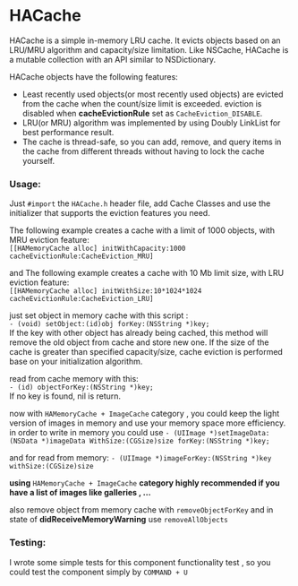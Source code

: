 # HACache #

HACache is a simple in-memory LRU cache. It evicts objects based on an LRU/MRU algorithm and capacity/size limitation. Like NSCache, HACache is a mutable collection with an API similar to NSDictionary.

HACache objects have the following features:

* Least recently used objects(or most recently used objects) are evicted from the cache when the count/size limit is exceeded. eviction is disabled when **cacheEvictionRule** set as `CacheEviction_DISABLE`.
* LRU(or MRU) algorithm was implemented by using Doubly LinkList for best performance result.
* The cache is thread-safe, so you can add, remove, and query items in the cache from different threads without having to lock the cache yourself.

### Usage: ###

Just `#import` the `HACache.h` header file, add Cache Classes and use the initializer that supports the eviction features you need.

The following example creates a cache with a limit of 1000 objects, with MRU eviction feature:  
`
[[HAMemoryCache alloc] initWithCapacity:1000 cacheEvictionRule:CacheEviction_MRU]
`  

and The following example creates a cache with 10 Mb limit size, with LRU eviction feature:  
`
[[HAMemoryCache alloc] initWithSize:10*1024*1024 cacheEvictionRule:CacheEviction_LRU]
`  

just set object in memory cache with this script :  
`- (void) setObject:(id)obj forKey:(NSString *)key;`  
 If the key with other object has already being cached, this method will remove the old object from cache and store new one. If the size of the cache is greater than specified capacity/size, cache eviction is performed base on your initialization algorithm.

read from cache memory with this:  
`- (id) objectForKey:(NSString *)key;`  
If no key is found, nil is return.

now with `HAMemoryCache + ImageCache` category , you could keep the light version of images in memory and use your memory space more efficiency.  
in order to write in memory you could use `- (UIImage *)setImageData:(NSData *)imageData WithSize:(CGSize)size forKey:(NSString *)key;`

and for read from memory: `- (UIImage *)imageForKey:(NSString *)key withSize:(CGSize)size`

**using** `HAMemoryCache + ImageCache` **category highly recommended if you have a list of images like galleries , ...**  

also remove object from memory cache with `removeObjectForKey` and in state of **didReceiveMemoryWarning** use `removeAllObjects`


### Testing: ###
I wrote some simple tests for this component functionality test , so you could test the component simply by `COMMAND + U`


